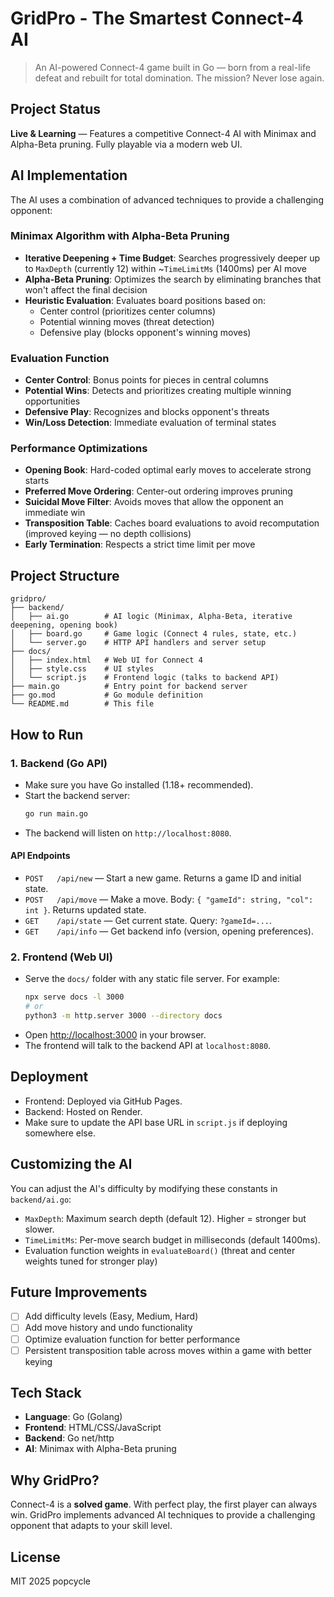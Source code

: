 # GridPro - The Smartest Connect-4 AI

> An AI-powered Connect-4 game built in Go — born from a real-life defeat and rebuilt for total domination. The mission? Never lose again.

## Project Status

 **Live & Learning** — Features a competitive Connect-4 AI with Minimax and Alpha-Beta pruning. Fully playable via a modern web UI.

## AI Implementation

The AI uses a combination of advanced techniques to provide a challenging opponent:

### Minimax Algorithm with Alpha-Beta Pruning
- **Iterative Deepening + Time Budget**: Searches progressively deeper up to `MaxDepth` (currently 12) within ~`TimeLimitMs` (1400ms) per AI move
- **Alpha-Beta Pruning**: Optimizes the search by eliminating branches that won't affect the final decision
- **Heuristic Evaluation**: Evaluates board positions based on:
  - Center control (prioritizes center columns)
  - Potential winning moves (threat detection)
  - Defensive play (blocks opponent's winning moves)

### Evaluation Function
- **Center Control**: Bonus points for pieces in central columns
- **Potential Wins**: Detects and prioritizes creating multiple winning opportunities
- **Defensive Play**: Recognizes and blocks opponent's threats
- **Win/Loss Detection**: Immediate evaluation of terminal states

### Performance Optimizations
- **Opening Book**: Hard-coded optimal early moves to accelerate strong starts
- **Preferred Move Ordering**: Center-out ordering improves pruning
- **Suicidal Move Filter**: Avoids moves that allow the opponent an immediate win
- **Transposition Table**: Caches board evaluations to avoid recomputation (improved keying — no depth collisions)
- **Early Termination**: Respects a strict time limit per move

## Project Structure

```
gridpro/
├── backend/
│   ├── ai.go        # AI logic (Minimax, Alpha-Beta, iterative deepening, opening book)
│   ├── board.go     # Game logic (Connect 4 rules, state, etc.)
│   └── server.go    # HTTP API handlers and server setup
├── docs/
│   ├── index.html   # Web UI for Connect 4
│   ├── style.css    # UI styles
│   └── script.js    # Frontend logic (talks to backend API)
├── main.go          # Entry point for backend server
├── go.mod           # Go module definition
└── README.md        # This file
```

## How to Run

### 1. Backend (Go API)
- Make sure you have Go installed (1.18+ recommended).
- Start the backend server:
  ```sh
  go run main.go
  ```
- The backend will listen on `http://localhost:8080`.

#### API Endpoints
- `POST   /api/new`   — Start a new game. Returns a game ID and initial state.
- `POST   /api/move`  — Make a move. Body: `{ "gameId": string, "col": int }`. Returns updated state.
- `GET    /api/state` — Get current state. Query: `?gameId=...`.
- `GET    /api/info`  — Get backend info (version, opening preferences).

### 2. Frontend (Web UI)
- Serve the `docs/` folder with any static file server. For example:
  ```sh
  npx serve docs -l 3000
  # or
  python3 -m http.server 3000 --directory docs
  ```
- Open [http://localhost:3000](http://localhost:3000) in your browser.
- The frontend will talk to the backend API at `localhost:8080`.

## Deployment

- Frontend: Deployed via GitHub Pages.
- Backend: Hosted on Render.
- Make sure to update the API base URL in `script.js` if deploying somewhere else.

## Customizing the AI

You can adjust the AI's difficulty by modifying these constants in `backend/ai.go`:
- `MaxDepth`: Maximum search depth (default 12). Higher = stronger but slower.
- `TimeLimitMs`: Per-move search budget in milliseconds (default 1400ms).
- Evaluation function weights in `evaluateBoard()` (threat and center weights tuned for stronger play)

## Future Improvements

- [ ] Add difficulty levels (Easy, Medium, Hard)
- [ ] Add move history and undo functionality
- [ ] Optimize evaluation function for better performance
- [ ] Persistent transposition table across moves within a game with better keying

## Tech Stack
- **Language**: Go (Golang)
- **Frontend**: HTML/CSS/JavaScript
- **Backend**: Go net/http
- **AI**: Minimax with Alpha-Beta pruning

## Why GridPro?

Connect-4 is a **solved game**. With perfect play, the first player can always win. GridPro implements advanced AI techniques to provide a challenging opponent that adapts to your skill level.

## License

MIT 2025 popcycle
